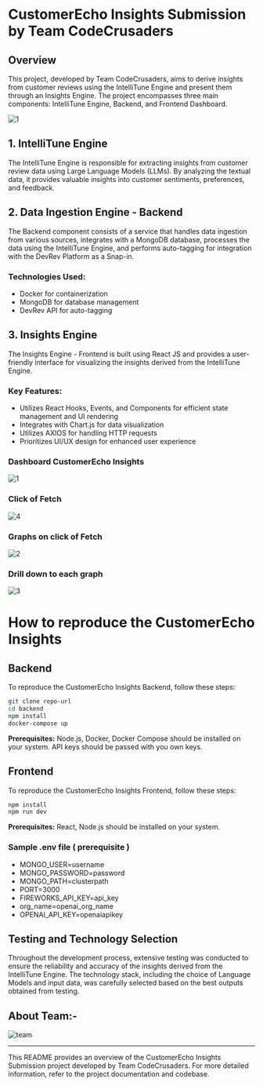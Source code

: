 # CustomerEcho Insights Submission by Team CodeCrusaders

## Overview

This project, developed by Team CodeCrusaders, aims to derive insights from customer reviews using the IntelliTune Engine and present them through an Insights Engine. The project encompasses three main components: IntelliTune Engine, Backend, and Frontend Dashboard.

![1](https://github.com/imkks/DevRevHackathon/assets/31439850/73ae027d-53dd-4fe4-8a76-ae07f53c1f67)

## 1. IntelliTune Engine

The IntelliTune Engine is responsible for extracting insights from customer review data using Large Language Models (LLMs). By analyzing the textual data, it provides valuable insights into customer sentiments, preferences, and feedback.

## 2. Data Ingestion Engine - Backend

The Backend component consists of a service that handles data ingestion from various sources, integrates with a MongoDB database, processes the data using the IntelliTune Engine, and performs auto-tagging for integration with the DevRev Platform as a Snap-in.

### Technologies Used:
- Docker for containerization
- MongoDB for database management
- DevRev API for auto-tagging

## 3. Insights Engine

The Insights Engine - Frontend is built using React JS and provides a user-friendly interface for visualizing the insights derived from the IntelliTune Engine.

### Key Features:
- Utilizes React Hooks, Events, and Components for efficient state management and UI rendering
- Integrates with Chart.js for data visualization
- Utilizes AXIOS for handling HTTP requests
- Prioritizes UI/UX design for enhanced user experience

### Dashboard CustomerEcho Insights
![1](https://github.com/imkks/DevRevHackathon/assets/96498610/c7305f12-7c60-4e4c-b0e7-053b5c172b55)

### Click of Fetch

![4](https://github.com/imkks/DevRevHackathon/assets/96498610/8a06c06a-faa1-4e5b-b5cb-a647b44d49c7)

### Graphs on click of Fetch
![2](https://github.com/imkks/DevRevHackathon/assets/96498610/96e7b45f-290e-4f39-ae5b-32ce97dc5bc2)

### Drill down to each graph
![3](https://github.com/imkks/DevRevHackathon/assets/96498610/22b2eece-3428-44a8-b3c5-397f8d6ce694)

# How to reproduce the CustomerEcho Insights

## Backend

To reproduce the CustomerEcho Insights Backend, follow these steps:

```bash
git clone repo-url
cd backend
npm install
docker-compose up
```

**Prerequisites:** Node.js, Docker, Docker Compose should be installed on your system. API keys should be passed with you own keys.

## Frontend

To reproduce the CustomerEcho Insights Frontend, follow these steps:

```bash
npm install
npm run dev
```

**Prerequisites:** React, Node.js should be installed on your system.

### Sample .env file ( prerequisite )

- MONGO_USER=username
- MONGO_PASSWORD=password
- MONGO_PATH=clusterpath
- PORT=3000
- FIREWORKS_API_KEY=api_key
- org_name=openai_org_name
- OPENAI_API_KEY=openaiapikey


## Testing and Technology Selection

Throughout the development process, extensive testing was conducted to ensure the reliability and accuracy of the insights derived from the IntelliTune Engine. The technology stack, including the choice of Language Models and input data, was carefully selected based on the best outputs obtained from testing.

## About Team:-

![team](https://github.com/imkks/DevRevHackathon/assets/96498610/1a00e655-8cb0-4bc7-a456-892ffc164365)

---

This README provides an overview of the CustomerEcho Insights Submission project developed by Team CodeCrusaders. For more detailed information, refer to the project documentation and codebase.

